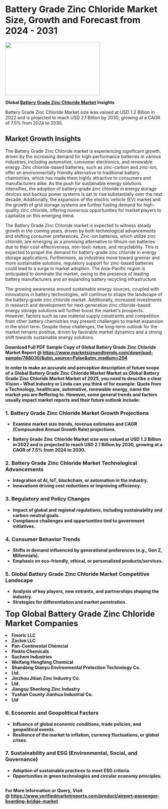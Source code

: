 <H1>Battery Grade Zinc Chloride Market Size, Growth and Forecast from 2024 - 2031</H1><img class="aligncenter size-medium wp-image-584254" src="https://thirdeyenews.in/wp-content/uploads/2024/09/Global-Market-Research-300x168.jpeg" alt="" width="300" height="168" /><p><strong>Global&nbsp;<a href="https://www.marketsizeandtrends.com/download-sample/788030/&amp;utm_source=Pulse&amp;utm_medium=204">Battery Grade Zinc Chloride Market</a> Insights</strong></p><p>Battery Grade Zinc Chloride Market size was valued at USD 1.2 Billion in 2022 and is projected to reach USD 2.1 Billion by 2030, growing at a CAGR of 7.5% from 2024 to 2030.</p><p><h2>Market Growth Insights</h2> <p>The Battery Grade Zinc Chloride market is experiencing significant growth, driven by the increasing demand for high-performance batteries in various industries, including automotive, consumer electronics, and renewable energy. Zinc chloride-based batteries, such as zinc-carbon and zinc-ion, offer an environmentally friendly alternative to traditional battery chemistries, which has made them highly attractive to consumers and manufacturers alike. As the push for sustainable energy solutions intensifies, the adoption of battery-grade zinc chloride in energy storage devices and backup power systems is set to rise substantially over the next decade. Additionally, the expansion of the electric vehicle (EV) market and the growth of grid storage systems are further fueling demand for high-quality zinc chloride, offering numerous opportunities for market players to capitalize on this emerging trend.</p> <p><strong></strong></p> <p>The Battery Grade Zinc Chloride market is expected to witness steady growth in the coming years, driven by both technological advancements and shifting consumer preferences. Zinc-ion batteries, which utilize zinc chloride, are emerging as a promising alternative to lithium-ion batteries due to their cost-effectiveness, non-toxic nature, and recyclability. This is expected to propel the demand for battery-grade zinc chloride in energy storage applications. Furthermore, as industries move toward greener and more sustainable solutions, regulatory support for zinc-based batteries could lead to a surge in market adoption. The Asia-Pacific region is anticipated to dominate the market, owing to the presence of leading battery manufacturers and an expanding battery recycling infrastructure. <p>The growing awareness around sustainable energy sources, coupled with innovations in battery technologies, will continue to shape the landscape of the battery-grade zinc chloride market. Additionally, increased investments in research and development for next-generation zinc chloride-based energy storage solutions will further boost the market's prospects. However, factors such as raw material supply constraints and competition from other battery chemistries may present challenges to market expansion in the short term. Despite these challenges, the long-term outlook for the market remains positive, driven by favorable market dynamics and a strong shift towards sustainable energy solutions.</p> <p><strong></p><p><span class=""><strong>Download Full PDF Sample Copy of Global Battery Grade Zinc Chloride Market Report</strong> @ <a href="https://www.marketsizeandtrends.com/download-sample/788030/&amp;utm_source=Pulse&amp;utm_medium=204" target="_blank">https://www.marketsizeandtrends.com/download-sample/788030/&amp;utm_source=Pulse&amp;utm_medium=204</a></span></p><p>In order to make an accurate and perceptive description of future scope of a Global&nbsp;Battery Grade Zinc Chloride Market Market as Global&nbsp;Battery Grade Zinc Chloride Market Market of 2025, you need to describe a clear Vision &ndash; What Industry or Linda can you think of for example: Quote from a Technology, healthcare, automotive, renewable energy, name the market you are Reffering to. However, some general trends and factors usually impact market reports and their future outlook include:</p><h3>1.&nbsp;<strong>Battery Grade Zinc Chloride Market Growth Projections</strong></h3><ul><li>Examine market size trends, revenue estimates and CAGR (Compounded Annual Growth Rate) projections.</li><li><p>Battery Grade Zinc Chloride Market size was valued at USD 1.2 Billion in 2022 and is projected to reach USD 2.1 Billion by 2030, growing at a CAGR of 7.5% from 2024 to 2030.</p></li></ul><h3>2.&nbsp;<strong>Battery Grade Zinc Chloride Market Technological Advancements</strong></h3><ul><li>Integration of AI, IoT, blockchain, or automation in the industry.</li><li>Innovations driving cost reductions or improving efficiency.</li></ul><h3>3.&nbsp;<strong>Regulatory and Policy Changes</strong></h3><ul><li>Impact of global and regional regulations, including sustainability and carbon-neutral goals.</li><li>Compliance challenges and opportunities tied to government initiatives.</li></ul><h3>4.&nbsp;<strong>Consumer Behavior Trends</strong></h3><ul><li>Shifts in demand influenced by generational preferences (e.g., Gen Z, Millennials).</li><li>Emphasis on eco-friendly, ethical, or personalized products/services.</li></ul><h3>5.&nbsp;<strong>Global Battery Grade Zinc Chloride Market Competitive Landscape</strong></h3><ul><li>Analysis of key players, new entrants, and partnerships shaping the industry.</li><li>Strategies for differentiation and market penetration.</li></ul><p data-pm-slice="1 1 []"><span style="color: inherit; font-family: inherit; font-size: 25px;">Top Global Battery Grade Zinc Chloride Market Companies</span></p><div class="" data-test-id=""><p><li>Finoric LLC</li><li> Zaclon LLC</li><li> Pan-Continental Chemcial</li><li> Pinkto Chemicals</li><li> Suchem Industries</li><li> Weifang Hengfeng Chemical</li><li> Shandong Qianyu Environmental Protection Technology Co.</li><li> Ltd.</li><li> Jinzhou Jitian Zinc Industry Co.</li><li> Ltd.</li><li> Jiangsu Shenlong Zinc Industry</li><li> Yushan County Jianhua Industrial Co.</li><li> Ltd</li></p></div><h3>6.&nbsp;<strong>Economic and Geopolitical Factors</strong></h3><ul><li>Influence of global economic conditions, trade policies, and geopolitical events.</li><li>Resilience of the market to inflation, currency fluctuations, or global crises.</li></ul><h3>7.&nbsp;<strong>Sustainability and ESG (Environmental, Social, and Governance)</strong></h3><ul><li>Adoption of sustainable practices to meet ESG criteria.</li><li>Opportunities in green technologies and circular economy principles.</li></ul><h2><strong style="font-size: 14px;">For More Information or Query, Visit @&nbsp;</strong><a style="background-color: #ffffff; font-size: 14px;" href="https://www.marketsizeandtrends.com/report/battery-grade-zinc-chloride-market/" target="_blank">https://www.verifiedmarketreports.com/product/airport-passenger-boarding-bridge-market</a></h2>
